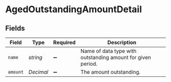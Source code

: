 # AgedOutstandingAmountDetail


## Fields

| Field                                                       | Type                                                        | Required                                                    | Description                                                 |
| ----------------------------------------------------------- | ----------------------------------------------------------- | ----------------------------------------------------------- | ----------------------------------------------------------- |
| `name`                                                      | *string*                                                    | :heavy_minus_sign:                                          | Name of data type with outstanding amount for given period. |
| `amount`                                                    | *Decimal*                                                   | :heavy_minus_sign:                                          | The amount outstanding.                                     |